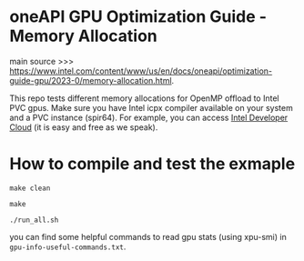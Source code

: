 # oneAPI GPU Optimization Guide - Memory Allocation
main source >>> https://www.intel.com/content/www/us/en/docs/oneapi/optimization-guide-gpu/2023-0/memory-allocation.html.

This repo tests different memory allocations for OpenMP offload to Intel PVC gpus. 
Make sure you have Intel icpx compiler available on your system and a PVC instance (spir64).
For example, you can access [Intel Developer Cloud](https://www.intel.com/content/www/us/en/developer/tools/devcloud/services.html) (it is easy and free as we speak). 

# How to compile and test the exmaple
``` make clean ```

```make```

```./run_all.sh```

you can find some helpful commands to read gpu stats (using xpu-smi) in ```gpu-info-useful-commands.txt```.
